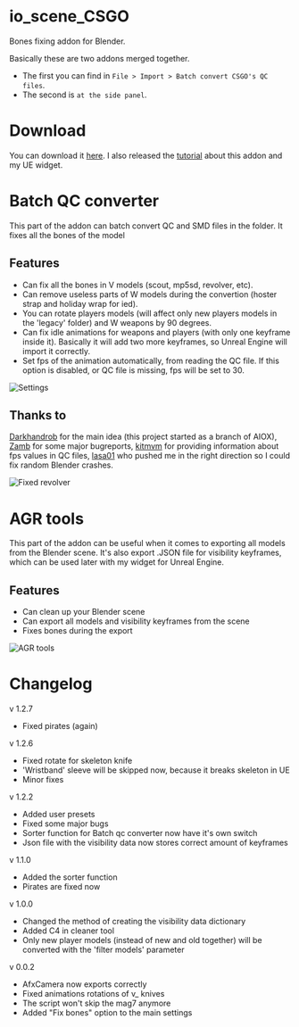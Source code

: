 # io_scene_CSGO
Bones fixing addon for Blender.

Basically these are two addons merged together. 
- The first you can find in ```File > Import > Batch convert CSGO's QC files```. 
- The second is ```at the side panel```.

# Download
You can download it [here](https://github.com/adenexvfx/io_scene_CSGO/releases). I also released the [tutorial](https://youtu.be/9r7T2mFlLV4) about this addon and my UE widget.

# Batch QC converter
This part of the addon can batch convert QC and SMD files in the folder. It fixes all the bones of the model

## Features
- Can fix all the bones in V models (scout, mp5sd, revolver, etc). 
- Can remove useless parts of W models during the convertion (hoster strap and holiday wrap for ied).
- You can rotate players models (will affect only new players models in the 'legacy' folder) and W weapons by 90 degrees.
- Can fix idle animations for weapons and players (with only one keyframe inside it). Basically it will add two more keyframes, so Unreal Engine will import it correctly.
- Set fps of the animation automatically, from reading the QC file. If this option is disabled, or QC file is missing, fps will be set to 30.

![Settings](https://i.imgur.com/jq8lgFM.png)

## Thanks to
[Darkhandrob](https://github.com/Darkhandrob) for the main idea (this project started as a branch of AIOX), [Zamb](https://www.youtube.com/channel/UCYx-EP6nZloVJc5gRrSce1g) for some major bugreports, [kitmvm](https://www.youtube.com/c/kitmvm) for providing information about fps values in QC files, [lasa01](https://github.com/lasa01) who pushed me in the right direction so I could fix random Blender crashes.

![Fixed revolver](https://i.imgur.com/bqTW7KL.png)

# AGR tools
This part of the addon can be useful when it comes to exporting all models from the Blender scene. It's also export .JSON file for visibility keyframes, which can be used later with my widget for Unreal Engine.
## Features
- Can clean up your Blender scene 
- Can export all models and visibility keyframes from the scene
- Fixes bones during the export

![AGR tools](https://i.imgur.com/SAsVlQU.png)

# Changelog
v 1.2.7
- Fixed pirates (again)

v 1.2.6
- Fixed rotate for skeleton knife
- 'Wristband' sleeve will be skipped now, because it breaks skeleton in UE
- Minor fixes

v 1.2.2
- Added user presets
- Fixed some major bugs
- Sorter function for Batch qc converter now have it's own switch
- Json file with the visibility data now stores correct amount of keyframes

v 1.1.0
- Added the sorter function
- Pirates are fixed now

v 1.0.0
- Changed the method of creating the visibility data dictionary
- Added C4 in cleaner tool
- Only new player models (instead of new and old together) will be converted with the 'filter models' parameter 

v 0.0.2
- AfxCamera now exports correctly
- Fixed animations rotations of v_ knives
- The script won't skip the mag7 anymore
- Added "Fix bones" option to the main settings
